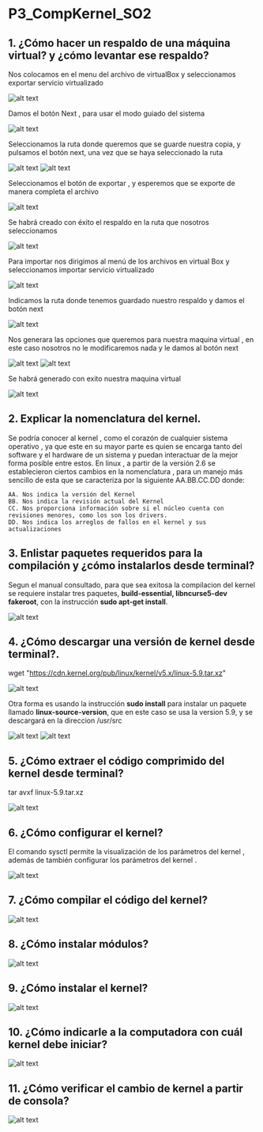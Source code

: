 # P3_CompKernel_SO2

## 1. **¿Cómo hacer un respaldo de una máquina virtual? y ¿cómo levantar ese respaldo?**

Nos colocamos en el menu del archivo de virtualBox y seleccionamos exportar servicio virtualizado

![alt text](https://github.com/daerksun/P3_CompKernel_SO2/blob/main/Im/1.png "Im1")

Damos el botón Next , para usar el modo guiado del sistema

![alt text](https://github.com/daerksun/P3_CompKernel_SO2/blob/main/Im/2.png "Im1")

Seleccionamos la ruta donde queremos que se guarde nuestra copia, y pulsamos el botón next, una vez que se haya seleccionado la ruta

![alt text](https://github.com/daerksun/P3_CompKernel_SO2/blob/main/Im/3.png "Im1")
![alt text](https://github.com/daerksun/P3_CompKernel_SO2/blob/main/Im/4.png "Im1")

Seleccionamos el botón de exportar , y esperemos que se exporte de manera completa el archivo

![alt text](https://github.com/daerksun/P3_CompKernel_SO2/blob/main/Im/5.png "Im1")

Se habrá creado con éxito el respaldo en la ruta que nosotros seleccionamos

![alt text](https://github.com/daerksun/P3_CompKernel_SO2/blob/main/Im/6.png "Im1")

Para importar nos dirigimos al menú de los archivos en virtual Box y seleccionamos importar servicio virtualizado

![alt text](https://github.com/daerksun/P3_CompKernel_SO2/blob/main/Im/7.png "Im1")

Indicamos la ruta donde tenemos guardado nuestro respaldo y damos el botón next

![alt text](https://github.com/daerksun/P3_CompKernel_SO2/blob/main/Im/8.png "Im1")

Nos generara las opciones que queremos para nuestra maquina virtual , en este caso nosotros no le modificaremos nada y le damos al botón next

![alt text](https://github.com/daerksun/P3_CompKernel_SO2/blob/main/Im/9.png "Im1")
![alt text](https://github.com/daerksun/P3_CompKernel_SO2/blob/main/Im/10.png "Im1")

Se habrá generado con exito nuestra maquina virtual

![alt text](https://github.com/daerksun/P3_CompKernel_SO2/blob/main/Im/11.png "Im1")



## 2. **Explicar la nomenclatura del kernel.**

Se podría conocer al kernel , como el corazón de cualquier sistema operativo , ya que este en su mayor parte es quien se encarga tanto del software y el hardware de un sistema y puedan interactuar de la mejor forma posible entre estos.
En linux , a partir de la versión 2.6 se establecieron ciertos cambios en la nomenclatura , para un manejo más sencillo de esta que se caracteriza por la siguiente AA.BB.CC.DD  donde:

	AA. Nos indica la versión del Kernel
	BB. Nos indica la revisión actual del Kernel
	CC. Nos proporciona información sobre si el núcleo cuenta con revisiones menores, como los son los drivers.
	DD. Nos indica los arreglos de fallos en el kernel y sus actualizaciones

## 3. **Enlistar paquetes requeridos para la compilación y ¿cómo instalarlos desde terminal?**

Segun el manual consultado, para que sea exitosa la compilacion del kernel se requiere instalar tres paquetes, **build-essential, libncurse5-dev fakeroot**, con la instrucción **sudo apt-get install**.

![alt text](https://github.com/daerksun/P3_CompKernel_SO2/blob/main/Im/12.png "Im1")


## 4. **¿Cómo descargar una versión de kernel desde terminal?.**

wget "https://cdn.kernel.org/pub/linux/kernel/v5.x/linux-5.9.tar.xz"

![alt text](https://github.com/daerksun/P3_CompKernel_SO2/blob/main/Im/13.png "Im1")

Otra forma es usando la instrucción **sudo install** para instalar un paquete llamado **linux-source-version**, que en este caso se usa la version 5.9, y se descargará en la direccion /usr/src

![alt text](https://github.com/daerksun/P3_CompKernel_SO2/blob/main/Im/14.png "Im1")
![alt text](https://github.com/daerksun/P3_CompKernel_SO2/blob/main/Im/15.png "Im1")


## 5. **¿Cómo extraer el código comprimido del kernel desde terminal?**

tar avxf linux-5.9.tar.xz

![alt text](https://github.com/daerksun/P3_CompKernel_SO2/blob/main/Im/16.png "Im1")

## 6. **¿Cómo configurar el kernel?**

El comando sysctl permite la visualización de los parámetros del kernel , además de también configurar los parámetros del kernel .

![alt text](https://github.com/daerksun/P3_CompKernel_SO2/blob/main/Im/17.png "Im1")

## 7. **¿Cómo compilar el código del kernel?**

![alt text](https://github.com/daerksun/P3_CompKernel_SO2/blob/main/Im/18.png "Im1")

## 8. **¿Cómo instalar módulos?**

![alt text](https://github.com/daerksun/P3_CompKernel_SO2/blob/main/Im/19.png "Im1")

## 9. **¿Cómo instalar el kernel?**

![alt text](https://github.com/daerksun/P3_CompKernel_SO2/blob/main/Im/20.png "Im1")

## 10. **¿Cómo indicarle a la computadora con cuál kernel debe iniciar?**

![alt text](https://github.com/daerksun/P3_CompKernel_SO2/blob/main/Im/21.png "Im1")

## 11. **¿Cómo verificar el cambio de kernel a partir de consola?**

![alt text](https://github.com/daerksun/P3_CompKernel_SO2/blob/main/Im/22.png "Im1")

